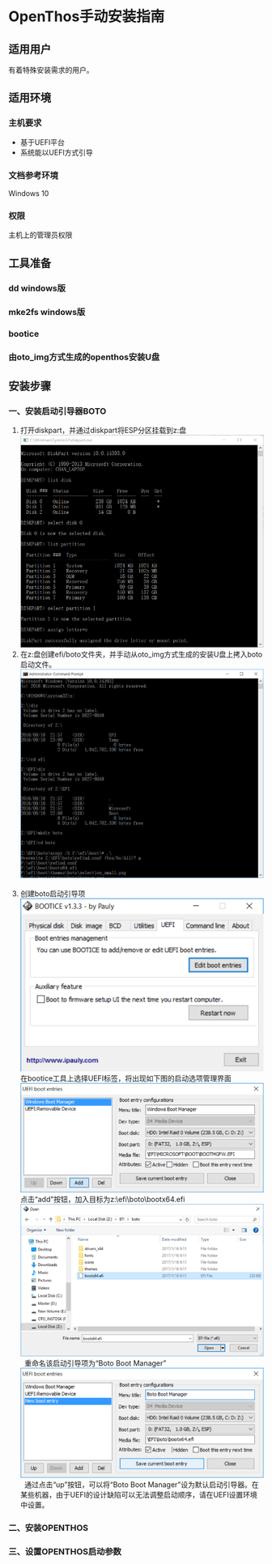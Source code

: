 # OpenThos手动安装指南
## 适用用户
有着特殊安装需求的用户。
## 适用环境
### 主机要求
* 基于UEFI平台
* 系统能以UEFI方式引导
### 文档参考环境
Windows 10
### 权限
主机上的管理员权限
## 工具准备
### dd windows版
### mke2fs windows版
### bootice
### 由oto_img方式生成的openthos安装U盘
## 安装步骤
### 一、安装启动引导器BOTO  
1. 打开diskpart，并通过diskpart将ESP分区挂载到z:盘  
![图片](./mount_esp.PNG)  
2. 在z:盘创建efi/boto文件夹，并手动从oto_img方式生成的安装U盘上拷入boto启动文件。  
![图片](https://github.com/openthos/boto-analysis/blob/master/manual_install/build_boto.PNG?raw=true)  
3. 创建boto启动引导项  
![图片](https://github.com/openthos/boto-analysis/blob/master/manual_install/bootice.PNG?raw=true)  
在bootice工具上选择UEFI标签，将出现如下图的启动选项管理界面  
![图片](https://github.com/openthos/boto-analysis/blob/master/manual_install/bootice_add.PNG?raw=true)  
点击“add”按钮，加入目标为z:\efi\boto\bootx64.efi  
![图片](https://github.com/openthos/boto-analysis/blob/master/manual_install/bootice_add_boto.PNG?raw=true)  
重命名该启动引导项为“Boto Boot Manager”  
![图片](https://github.com/openthos/boto-analysis/blob/master/manual_install/bootice_name_boto.PNG?raw=true)  
通过点击“up”按钮，可以将“Boto Boot Manager”设为默认启动引导器。在某些机器，由于UEFI的设计缺陷可以无法调整启动顺序，请在UEFI设置环境中设置。
### 二、安装OPENTHOS
### 三、设置OPENTHOS启动参数

